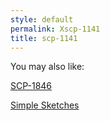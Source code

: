 ```yaml
---
style: default
permalink: Xscp-1141
title: scp-1141
---
```

You may also like:

[SCP-1846](http://scp-wiki.net/scp-1846)

[Simple Sketches](http://scp-wiki.net/simple-sketches)
